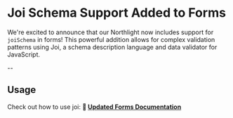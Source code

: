 # Joi Schema Support Added to Forms

We're excited to announce that our Northlight now includes support for `joiSchema` in forms! This powerful addition allows for complex validation patterns using Joi, a schema description language and data validator for JavaScript.

--

## Usage

Check out how to use joi:
**📘 [Updated Forms Documentation](https://northlight.dev/reference/form)**


